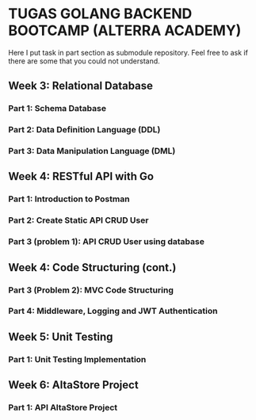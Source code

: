 # TUGAS GOLANG BACKEND BOOTCAMP (ALTERRA ACADEMY)
Here I put task in part section as submodule repository. 
Feel free to ask if there are some that you could not understand.

## Week 3: Relational Database 
### Part 1: Schema Database
### Part 2: Data Definition Language (DDL)
### Part 3: Data Manipulation Language (DML)

## Week 4: RESTful API with Go
### Part 1: Introduction to Postman
### Part 2: Create Static API CRUD User
### Part 3 (problem 1): API CRUD User using database

## Week 4: Code Structuring (cont.)
### Part 3 (Problem 2): MVC Code Structuring
### Part 4: Middleware, Logging and JWT Authentication

## Week 5: Unit Testing
### Part 1: Unit Testing Implementation

## Week 6: AltaStore Project
### Part 1: API AltaStore Project
